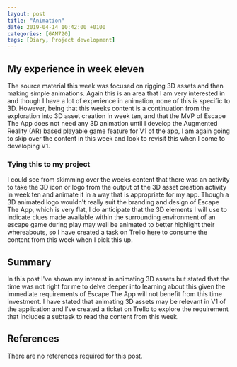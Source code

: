 ```yaml
---
layout: post
title: "Animation"
date: 2019-04-14 10:42:00 +0100
categories: [GAM720]
tags: [Diary, Project development]
---
```


## My experience in week eleven

The source material this week was focused on rigging 3D assets and then making simple animations. Again this is an area that I am very interested in and though I have a lot of experience in animation, none of this is specific to 3D. However, being that this weeks content is a continuation from the exploration into 3D asset creation in week ten, and that the MVP of Escape The App does not need any 3D animation until I develop the Augmented Reality (AR) based playable game feature for V1 of the app, I am again going to skip over the content in this week and look to revisit this when I come to developing V1.

### Tying this to my project

I could see from skimming over the weeks content that there was an activity to take the 3D icon or logo from the output of the 3D asset creation activity in week ten and animate it in a way that is appropriate for my app. Though a 3D animated logo wouldn't really suit the branding and design of Escape The App, which is very flat, I do anticipate that the 3D elements I will use to indicate clues made available within the surrounding environment of an escape game during play may well be animated to better highlight their whereabouts, so I have created a task on Trello [here]() to consume the content from this week when I pick this up.

## Summary

In this post I've shown my interest in animating 3D assets but stated that the time was not right for me to delve deeper into learning about this given the immediate requirements of Escape The App will not benefit from this time investment. I have stated that animating 3D assets may be relevant in V1 of the application and I've created a ticket on Trello to explore the requirement that includes a subtask to read the content from this week.

## References

There are no references required for this post.
